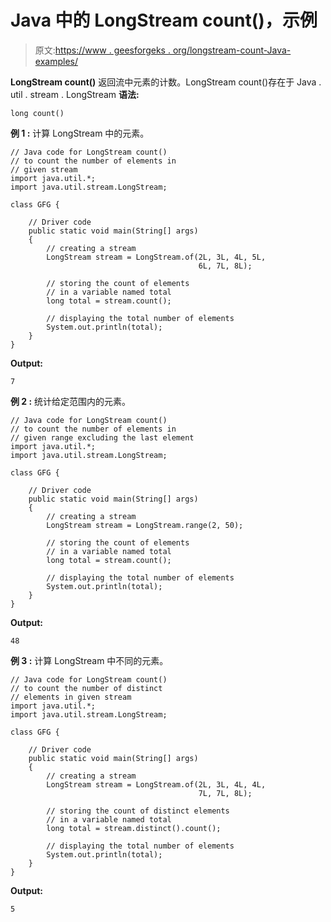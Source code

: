 # Java 中的 LongStream count()，示例

> 原文:[https://www . geesforgeks . org/longstream-count-Java-examples/](https://www.geeksforgeeks.org/longstream-count-java-examples/)

**LongStream count()** 返回流中元素的计数。LongStream count()存在于 Java . util . stream . LongStream
**语法:**

```
long count()

```

**例 1 :** 计算 LongStream 中的元素。

```
// Java code for LongStream count()
// to count the number of elements in
// given stream
import java.util.*;
import java.util.stream.LongStream;

class GFG {

    // Driver code
    public static void main(String[] args)
    {
        // creating a stream
        LongStream stream = LongStream.of(2L, 3L, 4L, 5L,
                                          6L, 7L, 8L);

        // storing the count of elements
        // in a variable named total
        long total = stream.count();

        // displaying the total number of elements
        System.out.println(total);
    }
}
```

**Output:**

```
7

```

**例 2 :** 统计给定范围内的元素。

```
// Java code for LongStream count()
// to count the number of elements in
// given range excluding the last element
import java.util.*;
import java.util.stream.LongStream;

class GFG {

    // Driver code
    public static void main(String[] args)
    {
        // creating a stream
        LongStream stream = LongStream.range(2, 50);

        // storing the count of elements
        // in a variable named total
        long total = stream.count();

        // displaying the total number of elements
        System.out.println(total);
    }
}
```

**Output:**

```
48

```

**例 3 :** 计算 LongStream 中不同的元素。

```
// Java code for LongStream count()
// to count the number of distinct
// elements in given stream
import java.util.*;
import java.util.stream.LongStream;

class GFG {

    // Driver code
    public static void main(String[] args)
    {
        // creating a stream
        LongStream stream = LongStream.of(2L, 3L, 4L, 4L,
                                          7L, 7L, 8L);

        // storing the count of distinct elements
        // in a variable named total
        long total = stream.distinct().count();

        // displaying the total number of elements
        System.out.println(total);
    }
}
```

**Output:**

```
5

```